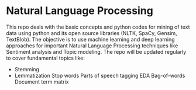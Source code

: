 # Natural Language Processing

This repo deals with the basic concepts and python codes for mining of text data using python and its open source libraries (NLTK, SpaCy, Gensim, TextBlob). The objective is to use machine learning and deep learning approaches for important Natural Language Processing techniques like Sentiment analysis and Topic modeling. The repo will be updated regularly to cover fundamental topics like:

* Stemming
* Lemmatization
Stop words
Parts of speech tagging
EDA
Bag-of-words
Document term matrix

